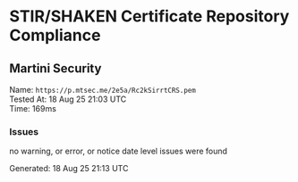 # STIR/SHAKEN Certificate Repository Compliance

## Martini Security

Name: `https://p.mtsec.me/2e5a/Rc2kSirrtCRS.pem`\
Tested At: 18 Aug 25 21:03 UTC\
Time: 169ms

### Issues

no warning, or error, or notice date level issues were found

Generated: 18 Aug 25 21:13 UTC